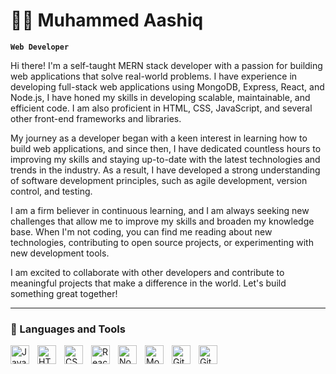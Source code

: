
# 🏄‍♂️ Muhammed Aashiq

**`Web Developer`**

Hi there! I'm a self-taught MERN stack developer with a passion for building web applications that solve real-world problems. I have experience in developing full-stack web applications using MongoDB, Express, React, and Node.js, I have honed my skills in developing scalable, maintainable, and efficient code. I am also proficient in HTML, CSS, JavaScript, and several other front-end frameworks and libraries.

My journey as a developer began with a keen interest in learning how to build web applications, and since then, I have dedicated countless hours to improving my skills and staying up-to-date with the latest technologies and trends in the industry. As a result, I have developed a strong understanding of software development principles, such as agile development, version control, and testing.

I am a firm believer in continuous learning, and I am always seeking new challenges that allow me to improve my skills and broaden my knowledge base. When I'm not coding, you can find me reading about new technologies, contributing to open source projects, or experimenting with new development tools.

I am excited to collaborate with other developers and contribute to meaningful projects that make a difference in the world. Let's build something great together!
 

---

### 🧰 Languages and Tools

<img align="left" alt="JavaScript" width="30px" style="padding-right:10px;" src="https://cdn.jsdelivr.net/gh/devicons/devicon/icons/javascript/javascript-plain.svg" />
<img align="left" alt="HTML" width="30px" style="padding-right:10px;" src="https://cdn.jsdelivr.net/gh/devicons/devicon/icons/html5/html5-plain.svg" />
<img align="left" alt="CSS" width="30px" style="padding-right:10px;" src="https://cdn.jsdelivr.net/gh/devicons/devicon/icons/css3/css3-plain.svg" />
<img align="left" alt="React" width="30px" style="padding-right:10px;" src="https://cdn.jsdelivr.net/gh/devicons/devicon/icons/react/react-original.svg" />
<img align="left" alt="NodeJS" width="30px" style="padding-right:10px;" src="https://cdn.jsdelivr.net/gh/devicons/devicon/icons/nodejs/nodejs-original.svg" />
<img align="left" alt="MongoDB" width="30px" style="padding-right:10px;" src="https://cdn.jsdelivr.net/gh/devicons/devicon/icons/mongodb/mongodb-original-wordmark.svg" />
<img align="left" alt="Git" width="30px" style="padding-right:10px;" src="https://cdn.jsdelivr.net/gh/devicons/devicon/icons/git/git-original.svg" />
<img align="left" alt="GitHub" width="30px" style="padding-right:10px;" src="https://cdn.jsdelivr.net/gh/devicons/devicon/icons/github/github-original.svg" />
<br />

#
